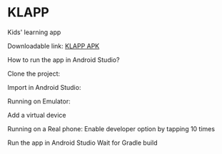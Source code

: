 # KLAPP
Kids' learning app

Downloadable link: [KLAPP APK][1]


  [1]: https://drive.google.com/drive/u/1/folders/1Sg16fWGOHnJwWOww6tua58tcOMwbTiGN

How to run the app in Android Studio?

Clone the project:

Import in Android Studio:

Running on Emulator:

Add a virtual device

Running on a Real phone:
  Enable developer option by tapping 10 times
  
Run the app in Android Studio
Wait for Gradle build
